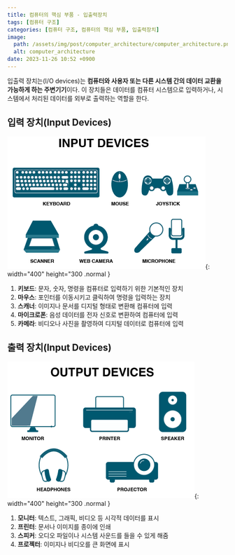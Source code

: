 ```yaml
---
title: 컴퓨터의 핵심 부품 - 입출력장치
tags: [컴퓨터 구조]
categories: [컴퓨터 구조, 컴퓨터의 핵심 부품, 입출력장치]
image:
  path: /assets/img/post/computer_architecture/computer_architecture.png
  alt: computer_architecture
date: 2023-11-26 10:52 +0900
---
```


입출력 장치는(I/O devices)는 **컴퓨터와 사용자 또는 다른 시스템 간의 데이터 교환을 가능하게 하는 주변기기**이다. 이 장치들은 데이터를 컴퓨터 시스템으로 입력하거나, 시스템에서 처리된 데이터를 외부로 출력하는 역할을 한다.

## 입력 장치(Input Devices)

![input-devices](/assets/img/post/computer_architecture/input-devices.png){: width="400" height="300 .normal }

1. **키보드**: 문자, 숫자, 명령을 컴퓨터로 입력하기 위한 기본적인 장치
2. **마우스**: 포인터를 이동시키고 클릭하여 명령을 입력하는 장치
3. **스캐너**: 이미지나 문서를 디지털 형태로 변환해 컴퓨터에 입력
4. **마이크로폰**: 음성 데이터를 전자 신호로 변환하여 컴퓨터에 입력
5. **카메라**: 비디오나 사진을 촬영하여 디지털 데이터로 컴퓨터에 입력

## 출력 장치(Input Devices)

![output-devices](/assets/img/post/computer_architecture/output-devices.png){: width="400" height="300 .normal }

1. **모니터**: 텍스트, 그래픽, 비디오 등 시각적 데이터를 표시
2. **프린터**: 문서나 이미지를 종이에 인쇄
3. **스피커**: 오디오 파일이나 시스템 사운드를 들을 수 있게 해줌
4. **프로젝터**: 이미지나 비디오를 큰 화면에 표시
